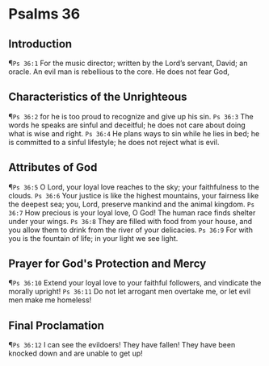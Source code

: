 # Psalms 36

## Introduction
¶`Ps 36:1` For the music director; written by the Lord’s servant, David; an oracle. An evil man is rebellious to the core. He does not fear God,

## Characteristics of the Unrighteous
¶`Ps 36:2` for he is too proud to recognize and give up his sin.
`Ps 36:3` The words he speaks are sinful and deceitful; he does not care about doing what is wise and right.
`Ps 36:4` He plans ways to sin while he lies in bed; he is committed to a sinful lifestyle; he does not reject what is evil.

## Attributes of God
¶`Ps 36:5` O Lord, your loyal love reaches to the sky; your faithfulness to the clouds.
`Ps 36:6` Your justice is like the highest mountains, your fairness like the deepest sea; you, Lord, preserve mankind and the animal kingdom.
`Ps 36:7` How precious is your loyal love, O God! The human race finds shelter under your wings.
`Ps 36:8` They are filled with food from your house, and you allow them to drink from the river of your delicacies.
`Ps 36:9` For with you is the fountain of life; in your light we see light.

## Prayer for God's Protection and Mercy
¶`Ps 36:10` Extend your loyal love to your faithful followers, and vindicate the morally upright!
`Ps 36:11` Do not let arrogant men overtake me, or let evil men make me homeless!

## Final Proclamation
¶`Ps 36:12` I can see the evildoers! They have fallen! They have been knocked down and are unable to get up!
